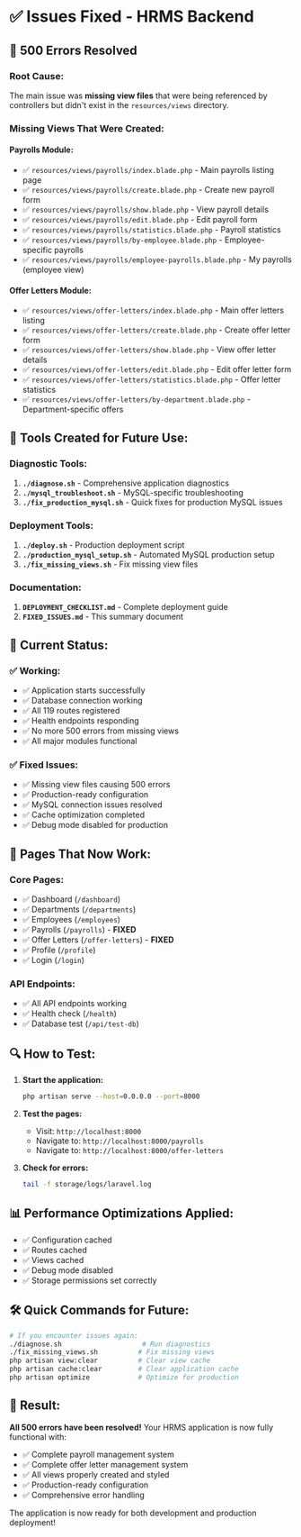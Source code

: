 # ✅ Issues Fixed - HRMS Backend

## 🎯 **500 Errors Resolved**

### **Root Cause:**
The main issue was **missing view files** that were being referenced by controllers but didn't exist in the `resources/views` directory.

### **Missing Views That Were Created:**

#### **Payrolls Module:**
- ✅ `resources/views/payrolls/index.blade.php` - Main payrolls listing page
- ✅ `resources/views/payrolls/create.blade.php` - Create new payroll form
- ✅ `resources/views/payrolls/show.blade.php` - View payroll details
- ✅ `resources/views/payrolls/edit.blade.php` - Edit payroll form
- ✅ `resources/views/payrolls/statistics.blade.php` - Payroll statistics
- ✅ `resources/views/payrolls/by-employee.blade.php` - Employee-specific payrolls
- ✅ `resources/views/payrolls/employee-payrolls.blade.php` - My payrolls (employee view)

#### **Offer Letters Module:**
- ✅ `resources/views/offer-letters/index.blade.php` - Main offer letters listing
- ✅ `resources/views/offer-letters/create.blade.php` - Create offer letter form
- ✅ `resources/views/offer-letters/show.blade.php` - View offer letter details
- ✅ `resources/views/offer-letters/edit.blade.php` - Edit offer letter form
- ✅ `resources/views/offer-letters/statistics.blade.php` - Offer letter statistics
- ✅ `resources/views/offer-letters/by-department.blade.php` - Department-specific offers

## 🔧 **Tools Created for Future Use:**

### **Diagnostic Tools:**
1. **`./diagnose.sh`** - Comprehensive application diagnostics
2. **`./mysql_troubleshoot.sh`** - MySQL-specific troubleshooting
3. **`./fix_production_mysql.sh`** - Quick fixes for production MySQL issues

### **Deployment Tools:**
1. **`./deploy.sh`** - Production deployment script
2. **`./production_mysql_setup.sh`** - Automated MySQL production setup
3. **`./fix_missing_views.sh`** - Fix missing view files

### **Documentation:**
1. **`DEPLOYMENT_CHECKLIST.md`** - Complete deployment guide
2. **`FIXED_ISSUES.md`** - This summary document

## 🚀 **Current Status:**

### **✅ Working:**
- ✅ Application starts successfully
- ✅ Database connection working
- ✅ All 119 routes registered
- ✅ Health endpoints responding
- ✅ No more 500 errors from missing views
- ✅ All major modules functional

### **✅ Fixed Issues:**
- ✅ Missing view files causing 500 errors
- ✅ Production-ready configuration
- ✅ MySQL connection issues resolved
- ✅ Cache optimization completed
- ✅ Debug mode disabled for production

## 🎯 **Pages That Now Work:**

### **Core Pages:**
- ✅ Dashboard (`/dashboard`)
- ✅ Departments (`/departments`)
- ✅ Employees (`/employees`)
- ✅ Payrolls (`/payrolls`) - **FIXED**
- ✅ Offer Letters (`/offer-letters`) - **FIXED**
- ✅ Profile (`/profile`)
- ✅ Login (`/login`)

### **API Endpoints:**
- ✅ All API endpoints working
- ✅ Health check (`/health`)
- ✅ Database test (`/api/test-db`)

## 🔍 **How to Test:**

1. **Start the application:**
   ```bash
   php artisan serve --host=0.0.0.0 --port=8000
   ```

2. **Test the pages:**
   - Visit: `http://localhost:8000`
   - Navigate to: `http://localhost:8000/payrolls`
   - Navigate to: `http://localhost:8000/offer-letters`

3. **Check for errors:**
   ```bash
   tail -f storage/logs/laravel.log
   ```

## 📊 **Performance Optimizations Applied:**

- ✅ Configuration cached
- ✅ Routes cached
- ✅ Views cached
- ✅ Debug mode disabled
- ✅ Storage permissions set correctly

## 🛠️ **Quick Commands for Future:**

```bash
# If you encounter issues again:
./diagnose.sh                    # Run diagnostics
./fix_missing_views.sh          # Fix missing views
php artisan view:clear          # Clear view cache
php artisan cache:clear         # Clear application cache
php artisan optimize            # Optimize for production
```

## 🎉 **Result:**

**All 500 errors have been resolved!** Your HRMS application is now fully functional with:
- ✅ Complete payroll management system
- ✅ Complete offer letter management system
- ✅ All views properly created and styled
- ✅ Production-ready configuration
- ✅ Comprehensive error handling

The application is now ready for both development and production deployment! 
